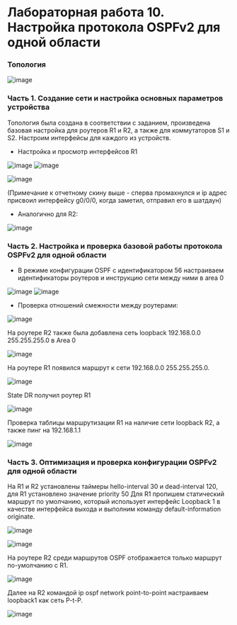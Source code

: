 # Лабораторная работа 10. Настройка протокола OSPFv2 для одной области
### Топология

![image](https://user-images.githubusercontent.com/89464074/175122489-7f493812-8ef0-4e0b-a11d-492e85a0fc49.png)


### Часть 1. Создание сети и настройка основных параметров устройства

Топология была создана в соответствии с заданием, произведена базовая настройка для роутеров R1 и R2, а также для коммутаторов S1 и S2.
Настроим интерфейсы для каждого из устройств.

- Настройка и просмотр интерфейсов R1

![image](https://user-images.githubusercontent.com/89464074/175110868-b8fca644-a46a-4cac-8350-e7b4cf78c1bd.png)
![image](https://user-images.githubusercontent.com/89464074/175111040-20befca5-5152-4565-a9db-d5d876ed19cc.png)

![image](https://user-images.githubusercontent.com/89464074/175111524-a0989391-feb2-43b6-a9dc-154086accc1a.png)

(Примечание к отчетному скину выше - сперва промахнулся и ip адрес присвоил интерфейсу g0/0/0, когда заметил, отправил его в шатдаун)

- Аналогично для R2:

![image](https://user-images.githubusercontent.com/89464074/175112646-3004606f-1f10-4ddb-a66e-8a1f10df18f9.png)


### Часть 2. Настройка и проверка базовой работы протокола OSPFv2 для одной области
- В режиме конфигурации OSPF с идентификатором 56 настраиваем идентификаторы роутеров и инструкцию сети между ними в area 0

![image](https://user-images.githubusercontent.com/89464074/175115024-27af6eb8-6087-47a2-bdcd-ae974caa80a0.png)
![image](https://user-images.githubusercontent.com/89464074/175115584-d7c32b91-3748-4fa8-8eb4-cfc7afd24a92.png)

- Проверка отношений смежности между роутерами:

![image](https://user-images.githubusercontent.com/89464074/175117557-7fd05008-ac35-45cb-ada2-e915b411810b.png)

На роутере R2 также была добавлена сеть loopback 192.168.0.0 255.255.255.0 в Area 0 

![image](https://user-images.githubusercontent.com/89464074/175118433-48b1a970-12f9-4006-9a64-9475ecf319f4.png)

На роутере R1 появился маршрут к сети 192.168.0.0 255.255.255.0.

![image](https://user-images.githubusercontent.com/89464074/175119793-d198b1c3-1aaa-4bd3-a0d0-01eff2bd3bb4.png)

State DR получил роутер R1

![image](https://user-images.githubusercontent.com/89464074/175218938-114cbc3c-efa4-4fe9-ad13-e9d4cd9034dc.png)

Проверка таблицы маршрутизации R1 на наличие сети loopback R2, а также пинг на 192.168.1.1

![image](https://user-images.githubusercontent.com/89464074/175122121-c91da78c-d178-4833-98e3-41d6208604a6.png)


### Часть 3. Оптимизация и проверка конфигурации OSPFv2 для одной области

На R1 и R2 установлены таймеры hello-interval 30 и dead-interval 120, для R1 установлено значение priority 50
Для R1 пропишем статический маршрут по умолчанию, который использует интерфейс 
Loopback 1 в качестве интерфейса выхода и выполним команду default-information originate.

![image](https://user-images.githubusercontent.com/89464074/175773310-8c6267c4-f6b3-45be-9b5c-c082819dd3d4.png)

![image](https://user-images.githubusercontent.com/89464074/175773295-94b4da10-91d4-49c5-9a48-053b33ec5eca.png)

На роутере R2 среди маршрутов OSPF отображается только маршрут по-умолчанию с R1.

![image](https://user-images.githubusercontent.com/89464074/175773474-c2535458-1821-45f3-b229-474aa91b30c4.png)


Далее на R2 командой ip ospf network point-to-point настраиваем loopback1 как сеть P-t-P.

![image](https://user-images.githubusercontent.com/89464074/175773228-a371239b-a7d1-47ee-a1f9-8664e4079e74.png)










